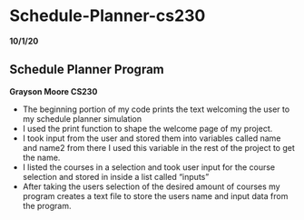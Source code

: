 # Schedule-Planner-cs230
**10/1/20**
## Schedule Planner Program
**Grayson Moore 
CS230**

-	The beginning portion of my code prints the text welcoming the user to my schedule planner simulation
-	I used the print function to shape the welcome page of my project.
-	I took input from the user and stored them into variables called name and name2 from there I used this variable in the rest of the project to get the name.
-	I listed the courses in a selection and took user input for the course selection and stored in inside a list called “inputs”
-	After taking the users selection of the desired amount of courses my program creates a text file to store the users name and input data from the program.

